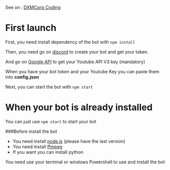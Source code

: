 See on : [DXMCorp Coding](http://dxmcorp-coding.esy.es)

# First launch
First, you need install dependency of the bot with ```npm install```

Then, you need go on [discord](https://discordapp.com/developers/applications/me) to create your bot and get your token.

And go on [Google API](https://console.developers.google.com/apis/api/youtube/) to get your Youtube API V3 key (mandatory)

When you have your bot token and your Youtube Key you can paste them into **config.json**

Next, you can start the bot with ```npm start```


# When your bot is already installed
You can just use ```npm start``` to start your bot




###Before install the bot
- You need install [node.js](https://nodejs.org/en/) (please have the last version)
- You need install [ffmpeg](https://github.com/Creaprog/install_FFMPEG)
- If you want you can install python

You need use your terminal or windows Powershell to use and install the bot

